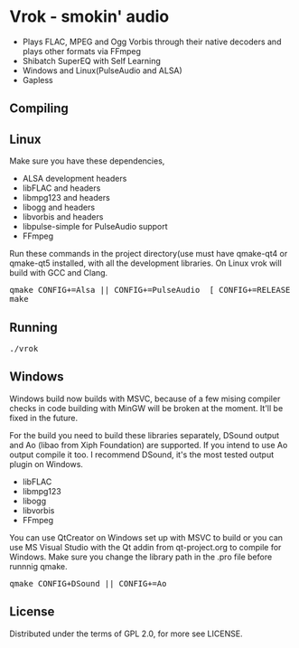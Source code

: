 Vrok - smokin' audio
======================

* Plays FLAC, MPEG and Ogg Vorbis through their native decoders and plays other formats via FFmpeg
* Shibatch SuperEQ with Self Learning
* Windows and Linux(PulseAudio and ALSA)
* Gapless

Compiling
---------

Linux
-----
Make sure you have these dependencies,

* ALSA development headers
* libFLAC and headers
* libmpg123 and headers
* libogg and headers
* libvorbis and headers
* libpulse-simple for PulseAudio support
* FFmpeg

Run these commands in the project directory(use must have qmake-qt4 or qmake-qt5
installed, with all the development libraries. On Linux vrok will build with GCC and
Clang.

<pre>
qmake CONFIG+=Alsa || CONFIG+=PulseAudio  [ CONFIG+=RELEASE || CONFIG+=DEBUG || CONFIG+=console ]
make
</pre>

Running
-------
<pre>
./vrok
</pre>

Windows
-------

Windows build now builds with MSVC, because of a few mising compiler checks in
code building with MinGW will be broken at the moment. It'll be fixed in the future.

For the build you need to build these libraries separately, DSound output and Ao
(libao from Xiph Foundation) are supported. If you intend to use Ao output compile
it too. I recommend DSound, it's the most tested output plugin on Windows.

* libFLAC
* libmpg123
* libogg
* libvorbis
* FFmpeg

You can use QtCreator on Windows set up with MSVC to build or you can use MS Visual
Studio with the Qt addin from qt-project.org to compile for Windows. Make sure
you change the library path in the .pro file before runnnig qmake.

<pre>
qmake CONFIG+DSound || CONFIG+=Ao
</pre>

License
-------

Distributed under the terms of GPL 2.0, for more see LICENSE.

